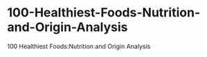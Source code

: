 # 100-Healthiest-Foods-Nutrition-and-Origin-Analysis
100 Healthiest Foods:Nutrition and Origin Analysis
